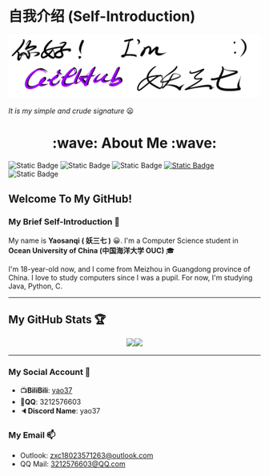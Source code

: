 # 自我介绍 (Self-Introduction)

![](me.png)

*<gray>It is my simple and crude signature* :frowning:

<div align="center">
 <h1>:wave: About Me :wave:</h1>
</div>

![Static Badge](https://img.shields.io/badge/Super%20Miku%20Fans-39C5BB) ![Static Badge](https://img.shields.io/badge/我去-初音未来-39C5BB) ![Static Badge](https://img.shields.io/badge/VSCode-YYDS-gold) [![Static Badge](https://img.shields.io/badge/GitHub-Yaosanqi137-black)](https://github.com/Yaosanqi137) ![Static Badge](https://img.shields.io/badge/JetBrians-YYDS-gold)



## Welcome To My GitHub!

### My Brief Self-Introduction 🤔

My name is **Yaosanqi ( 妖三七 )** :grinning:. I'm a Computer Science student in **Ocean University of China (中国海洋大学 OUC)** :mortar_board:

I'm 18-year-old now, and I come from Meizhou in Guangdong province of China. I love to study computers since I was a pupil. For now, I'm studying Java, Python, C.

---
## My GitHub Stats 🏆

<div align="center">
  <a herf=""><img src="https://github-readme-stats.vercel.app/api?username=Yaosanqi137" height="192px"><img src="https://github-readme-stats.vercel.app/api/top-langs/?username=Yaosanqi137&layout=compact" height="192px"></a>
</div>

---
### My Social Account :star_struck:

- :tv:**BiliBili**: [yao37](https://space.bilibili.com/363216678)
- :penguin:**QQ**: 3212576603
- :speaker:**Discord Name**: yao37

### My Email :mailbox:

- Outlook: zxc18023571263@outlook.com
- QQ Mail: 3212576603@QQ.com
